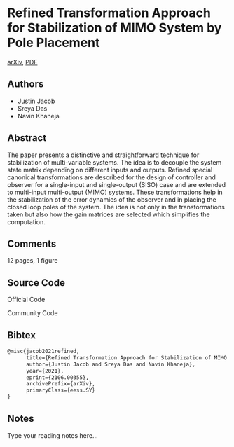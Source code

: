 
# Refined Transformation Approach for Stabilization of MIMO System by Pole Placement

[arXiv](https://arxiv.org/abs/2106.0355), [PDF](https://arxiv.org/pdf/2106.0355.pdf)

## Authors

- Justin Jacob
- Sreya Das
- Navin Khaneja

## Abstract

The paper presents a distinctive and straightforward technique for stabilization of multi-variable systems. The idea is to decouple the system state matrix depending on different inputs and outputs. Refined special canonical transformations are described for the design of controller and observer for a single-input and single-output (SISO) case and are extended to multi-input multi-output (MIMO) systems. These transformations help in the stabilization of the error dynamics of the observer and in placing the closed loop poles of the system. The idea is not only in the transformations taken but also how the gain matrices are selected which simplifies the computation.

## Comments

12 pages, 1 figure

## Source Code

Official Code



Community Code



## Bibtex

```tex
@misc{jacob2021refined,
      title={Refined Transformation Approach for Stabilization of MIMO System by Pole Placement}, 
      author={Justin Jacob and Sreya Das and Navin Khaneja},
      year={2021},
      eprint={2106.00355},
      archivePrefix={arXiv},
      primaryClass={eess.SY}
}
```

## Notes

Type your reading notes here...

